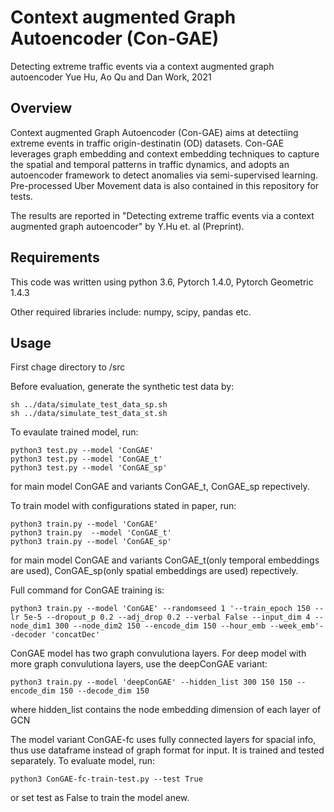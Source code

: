 # Context augmented Graph Autoencoder (Con-GAE)
Detecting extreme traffic events via a context augmented graph autoencoder
Yue Hu, Ao Qu and Dan Work, 2021

## Overview
Context augmented Graph Autoencoder (Con-GAE) aims at detectiing extreme events in traffic origin-destinatin (OD) datasets. Con-GAE leverages graph embedding and context embedding techniques to capture the spatial and temporal patterns in traffic dynamics, and adopts an autoencoder framework to detect anomalies via semi-supervised learning. Pre-processed Uber Movement data is also contained in this repository for tests.

The results are reported in "Detecting extreme traffic events via a context augmented graph autoencoder" by Y.Hu et. al (Preprint). 


## Requirements
This code was written using python 3.6, Pytorch 1.4.0, Pytorch Geometric 1.4.3

Other required libraries include: numpy, scipy, pandas etc.

## Usage
First chage directory to /src

Before evaluation, generate the synthetic test data by:
```
sh ../data/simulate_test_data_sp.sh
sh ../data/simulate_test_data_st.sh
```

To evaulate trained model, run:
```
python3 test.py --model 'ConGAE'
python3 test.py --model 'ConGAE_t'
python3 test.py --model 'ConGAE_sp'

```
for main model ConGAE and variants ConGAE_t, ConGAE_sp repectively.

To train model with configurations stated in paper, run:
```
python3 train.py --model 'ConGAE'
python3 train.py  --model 'ConGAE_t' 
python3 train.py --model 'ConGAE_sp' 
```
for main model ConGAE and variants ConGAE_t(only temporal embeddings are used), ConGAE_sp(only spatial embeddings are used) repectively.

Full command for ConGAE training is:
```
python3 train.py --model 'ConGAE' --randomseed 1 '--train_epoch 150 --lr 5e-5 --dropout_p 0.2 --adj_drop 0.2 --verbal False --input_dim 4 --node_dim1 300 --node_dim2 150 --encode_dim 150 --hour_emb --week_emb'--decoder 'concatDec'
```

ConGAE model has two graph convulutiona layers. For deep model with more graph convulutiona layers, use the deepConGAE variant:
```
python3 train.py --model 'deepConGAE' --hidden_list 300 150 150 --encode_dim 150 --decode_dim 150

```
where hidden_list contains the node embedding dimension of each layer of GCN

The model variant ConGAE-fc uses fully connected layers for spacial info, thus use dataframe instead of graph format for input. It is trained and tested separately. To evaluate model, run:
```
python3 ConGAE-fc-train-test.py --test True
```
or set test as False to train the model anew.
